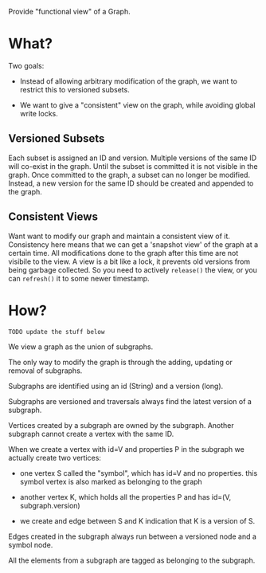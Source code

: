 Provide "functional view" of a Graph.

# What?

Two goals:

* Instead of allowing arbitrary modification of the graph, we want to restrict
  this to versioned subsets.

* We want to give a "consistent" view on the graph, while avoiding global write
  locks.

## Versioned Subsets

Each subset is assigned an ID and version. Multiple versions of the same ID
will co-exist in the graph. Until the subset is committed it is not visible in
the graph. Once committed to the graph, a subset can no longer be modified.
Instead, a new version for the same ID should be created and appended to the
graph.

## Consistent Views

Want want to modify our graph and maintain a consistent view of it.
Consistency here means that we can get a 'snapshot view' of the graph at a
certain time. All modifications done to the graph after this time are not
visibile to the view. A view is a bit like a lock, it prevents old versions
from being garbage collected. So you need to actively `release()` the view,
or you can `refresh()` it to some newer timestamp.

# How?

	TODO update the stuff below

We view a graph as the union of subgraphs.

The only way to modify the graph is through the adding, updating or removal of subgraphs.

Subgraphs are identified using an id (String) and a version (long).

Subgraphs are versioned and traversals always find the latest version of a subgraph.

Vertices created by a subgraph are owned by the subgraph. Another subgraph cannot create a vertex with the same ID.

When we create a vertex with id=V and properties P in the subgraph we actually create two vertices:

 - one vertex S called the "symbol", which has id=V and no properties. this symbol vertex is also
   marked as belonging to the graph

 - another vertex K, which holds all the properties P and has id=(V, subgraph.version)

 - we create and edge between S and K indication that K is a version of S.

Edges created in the subgraph always run between a versioned node and a symbol node.

All the elements from a subgraph are tagged as belonging to the subgraph.
